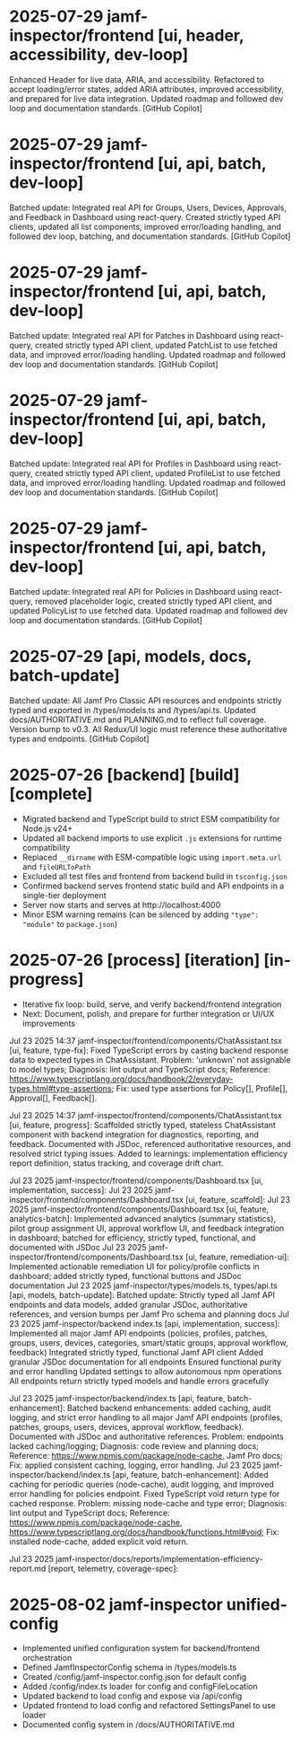 # 2025-07-29 jamf-inspector/frontend [ui, header, accessibility, dev-loop]
Enhanced Header for live data, ARIA, and accessibility. Refactored to accept loading/error states, added ARIA attributes, improved accessibility, and prepared for live data integration. Updated roadmap and followed dev loop and documentation standards. [GitHub Copilot]
# 2025-07-29 jamf-inspector/frontend [ui, api, batch, dev-loop]
Batched update: Integrated real API for Groups, Users, Devices, Approvals, and Feedback in Dashboard using react-query. Created strictly typed API clients, updated all list components, improved error/loading handling, and followed dev loop, batching, and documentation standards. [GitHub Copilot]
# 2025-07-29 jamf-inspector/frontend [ui, api, batch, dev-loop]
Batched update: Integrated real API for Patches in Dashboard using react-query, created strictly typed API client, updated PatchList to use fetched data, and improved error/loading handling. Updated roadmap and followed dev loop and documentation standards. [GitHub Copilot]
# 2025-07-29 jamf-inspector/frontend [ui, api, batch, dev-loop]
Batched update: Integrated real API for Profiles in Dashboard using react-query, created strictly typed API client, updated ProfileList to use fetched data, and improved error/loading handling. Updated roadmap and followed dev loop and documentation standards. [GitHub Copilot]
# 2025-07-29 jamf-inspector/frontend [ui, api, batch, dev-loop]
Batched update: Integrated real API for Policies in Dashboard using react-query, removed placeholder logic, created strictly typed API client, and updated PolicyList to use fetched data. Updated roadmap and followed dev loop and documentation standards. [GitHub Copilot]
# 2025-07-29 [api, models, docs, batch-update]
Batched update: All Jamf Pro Classic API resources and endpoints strictly typed and exported in /types/models.ts and /types/api.ts. Updated docs/AUTHORITATIVE.md and PLANNING.md to reflect full coverage. Version bump to v0.3. All Redux/UI logic must reference these authoritative types and endpoints. [GitHub Copilot]
# 2025-07-26 [backend] [build] [complete]
- Migrated backend and TypeScript build to strict ESM compatibility for Node.js v24+
- Updated all backend imports to use explicit `.js` extensions for runtime compatibility
- Replaced `__dirname` with ESM-compatible logic using `import.meta.url` and `fileURLToPath`
- Excluded all test files and frontend from backend build in `tsconfig.json`
- Confirmed backend serves frontend static build and API endpoints in a single-tier deployment
- Server now starts and serves at http://localhost:4000
- Minor ESM warning remains (can be silenced by adding `"type": "module"` to `package.json`)

# 2025-07-26 [process] [iteration] [in-progress]
- Iterative fix loop: build, serve, and verify backend/frontend integration
- Next: Document, polish, and prepare for further integration or UI/UX improvements

Jul 23 2025 14:37 jamf-inspector/frontend/components/ChatAssistant.tsx [ui, feature, type-fix]:
Fixed TypeScript errors by casting backend response data to expected types in ChatAssistant. Problem: 'unknown' not assignable to model types; Diagnosis: lint output and TypeScript docs; Reference: https://www.typescriptlang.org/docs/handbook/2/everyday-types.html#type-assertions; Fix: used type assertions for Policy[], Profile[], Approval[], Feedback[].

Jul 23 2025 14:37 jamf-inspector/frontend/components/ChatAssistant.tsx [ui, feature, progress]:
Scaffolded strictly typed, stateless ChatAssistant component with backend integration for diagnostics, reporting, and feedback. Documented with JSDoc, referenced authoritative resources, and resolved strict typing issues. Added to learnings: implementation efficiency report definition, status tracking, and coverage drift chart.

Jul 23 2025 jamf-inspector/frontend/components/Dashboard.tsx [ui, implementation, success]:
Jul 23 2025 jamf-inspector/frontend/components/Dashboard.tsx [ui, feature, scaffold]:
Jul 23 2025 jamf-inspector/frontend/components/Dashboard.tsx [ui, feature, analytics-batch]:
Implemented advanced analytics (summary statistics), pilot group assignment UI, approval workflow UI, and feedback integration in dashboard; batched for efficiency, strictly typed, functional, and documented with JSDoc
Jul 23 2025 jamf-inspector/frontend/components/Dashboard.tsx [ui, feature, remediation-ui]:
Implemented actionable remediation UI for policy/profile conflicts in dashboard; added strictly typed, functional buttons and JSDoc documentation
Jul 23 2025 jamf-inspector/types/models.ts, types/api.ts [api, models, batch-update]:
Batched update: Strictly typed all Jamf API endpoints and data models, added granular JSDoc, authoritative references, and version bumps per Jamf Pro schema and planning docs
Jul 23 2025 jamf-inspector/backend index.ts [api, implementation, success]:
Implemented all major Jamf API endpoints (policies, profiles, patches, groups, users, devices, categories, smart/static groups, approval workflow, feedback)
Integrated strictly typed, functional Jamf API client
Added granular JSDoc documentation for all endpoints
Ensured functional purity and error handling
Updated settings to allow autonomous npm operations
All endpoints return strictly typed models and handle errors gracefully

Jul 23 2025 jamf-inspector/backend/index.ts [api, feature, batch-enhancement]:
Batched backend enhancements: added caching, audit logging, and strict error handling to all major Jamf API endpoints (profiles, patches, groups, users, devices, approval workflow, feedback). Documented with JSDoc and authoritative references. Problem: endpoints lacked caching/logging; Diagnosis: code review and planning docs; Reference: https://www.npmjs.com/package/node-cache, Jamf Pro docs; Fix: applied consistent caching, logging, error handling.
Jul 23 2025 jamf-inspector/backend/index.ts [api, feature, batch-enhancement]:
Added caching for periodic queries (node-cache), audit logging, and improved error handling for policies endpoint. Fixed TypeScript void return type for cached response. Problem: missing node-cache and type error; Diagnosis: lint output and TypeScript docs; Reference: https://www.npmjs.com/package/node-cache, https://www.typescriptlang.org/docs/handbook/functions.html#void; Fix: installed node-cache, added explicit void return.

Jul 23 2025 jamf-inspector/docs/reports/implementation-efficiency-report.md [report, telemetry, coverage-spec]:
# 2025-08-02 jamf-inspector unified-config
- Implemented unified configuration system for backend/frontend orchestration
- Defined JamfInspectorConfig schema in /types/models.ts
- Created /config/jamf-inspector.config.json for default config
- Added /config/index.ts loader for config and configFileLocation
- Updated backend to load config and expose via /api/config
- Updated frontend to load config and refactored SettingsPanel to use loader
- Documented config system in /docs/AUTHORITATIVE.md